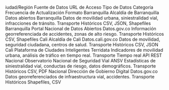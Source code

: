 iudad/Región	Fuente de Datos	URL de Acceso	Tipo de Datos	Categoría	Frecuencia de Actualización	Formato
Barranquilla	Alcaldía de Barranquilla	Datos abiertos Barranquilla	Datos de movilidad urbana, siniestralidad vial, infracciones de tránsito.	Transporte	Históricos	CSV, JSON, Shapefiles
Barranquilla	Portal Nacional de Datos Abiertos	Datos.gov.co	Información georreferenciada de accidentes, zonas de alto riesgo.	Transporte	Históricos	CSV, Shapefiles
Cali	Alcaldía de Cali	Datos.cali.gov.co	Datos de movilidad, seguridad ciudadana, centros de salud.	Transporte	Históricos	CSV, JSON
Cali	Plataforma de Ciudades Inteligentes	Terridata	Indicadores de movilidad urbana, análisis de tráfico en tiempo real.	Transporte	Tiempo real	API REST
Nacional	Observatorio Nacional de Seguridad Vial	ANSV	Estadísticas de siniestralidad vial, conductas de riesgo, datos demográficos.	Transporte	Históricos	CSV, PDF
Nacional	Dirección de Gobierno Digital	Datos.gov.co	Datos georreferenciados de infraestructura vial, accidentes.	Transporte	Históricos	Shapefiles, CSV
